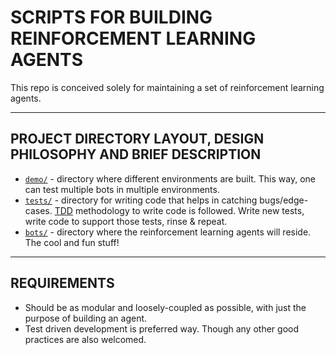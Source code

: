 # SCRIPTS FOR BUILDING REINFORCEMENT LEARNING AGENTS

This repo is conceived solely for maintaining a set of reinforcement learning agents. 

---

## PROJECT DIRECTORY LAYOUT, DESIGN PHILOSOPHY AND BRIEF DESCRIPTION

- [`demo/`](./demo/) - directory where different environments are built. This way, one can test multiple bots in multiple environments.
- [`tests/`](./tests/) - directory for writing code that helps in catching bugs/edge-cases. [TDD](https://en.wikipedia.org/wiki/Test-driven_development) methodology to write code is followed. Write new tests, write code to support those tests, rinse & repeat. 
- [`bots/`](./bots/) - directory where the reinforcement learning agents will reside. The cool and fun stuff!
---

## REQUIREMENTS

* Should be as modular and loosely-coupled as possible, with just the purpose of building an agent.
* Test driven development is preferred way. Though any other good practices are also welcomed.